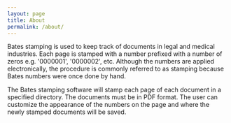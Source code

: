 ```yaml
---
layout: page
title: About
permalink: /about/
---
```


Bates stamping is used to keep track of documents in legal and medical industries. Each page is stamped with a number prefixed with a number of zeros e.g. '0000001', '0000002', etc. Although the numbers are applied electronically, the procedure is commonly referred to as stamping because Bates numbers were once done by hand.

The Bates stamping software will stamp each page of each document in a specified directory. The documents must be in PDF format. The user can customize the appearance of the numbers on the page and where the newly stamped documents will be saved. 



